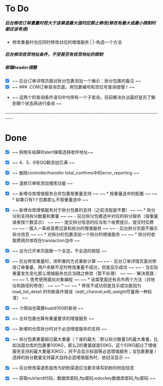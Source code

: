 # To Do

##### 后台修改订单重量时若大于该渠道最大值时应禁止修改(修改有最大或最小限制时都应该考虑)
- 修改重量时也应同时修改对应的增值服务
       |
       |-构造一个方法

##### 后台修改收货地址条件，不受是否有收货地址的限制

##### 邮箱header调整

##### 


- [x]  ~~ 后台订单详情页面对拆分包裹添加一个展示：拆分包裹的备注 ~~
- [x]  ~~ ### .COM订单查询页面，用包裹编号和货位号查询很慢！~~
- ~~ 这两个的查询条件语句中均带有一个子查询，目前解决办法最好是先了解到哪个状态再进行查询 ~~

<span class="red">----------------------------------------------------------------------------------</span>
# Done

- [x]  ~~ 购物车结算时alert弹窗选择收件地址~~
- [x]  ~~ 4、5、6号QQ群添加已满 ~~
- [x]  ~~ 删除controller/transfer total_confirms中的error_reporting ~~
- [x]  ~~ 退款已审核添加搜索功能 ~~
- [x]  ~~ 新增仓库增值服务合并包裹按重量支持 ~~
       ~~ * 按重量选中的配置 ~~
       ~~ * 如果只有1个包裹那么不按重量选中 ~~
- [x]  ~~ 新增仓库增值服务对于拆分包裹的支持（之前流程是不要）~~
       ~~     * 拆分分别支持拆分数量和重量 ~~
       ~~         - 前台拆分包裹选中对应的拆分服务（按重量或者按个数显示） ~~
       ~~         - 提交拆分信息时应当有个收费提示，提交时扣费 ~~
       ~~         - 插入一条收录费记录和拆分的增值服务 ~~
       ~~         - 后台拆分页面不展示拆分信息 ~~
       ~~     * 对拆分的包裹添加一个拆分的增值服务 ~~
       ~~     * 拆分时收取费用并体现在transaction当中 ~~
- [x]  ~~ 设为已开单页面做一个全选，不全选的按钮 ~~

- [x]  ~~ 后台修改重量时，体积重的方式重新计算 ~~
       ~~        - 后台订单详情页面对修改订单重量，用户余额不足时修改重量不成功，但是<span class="red">显示成功</span> ~~
       ~~        - 当实际重量发生变化那么增值服务也应当随之修改（暂不处理） ~~
       ~~     - 解决思路： ~~
       ~~     1. 思考使用面向对象编程 ~~
       ~~         * 该类里面还有另外两个方法（对地址和路径的修改） ~~
       ~~         *   ~~
       ~~         * 修改不成功但是显示成功是因为load_list_detail 的判断条件错误（edit_channel,edit_weight尽量用一种标准） ~~
- [x]  ~~ .fr网站也需要kuaidi100的查询 ~~

- [x]  ~~ 合并包裹也算有重量要求的增值服务 ~~

- [x]  ~~ 新增的仓库拆分时对于必选增值服务的支持 ~~

- [x]  ~~ 拆分包裹重量超过最大重量（？谁的最大：默认拆分数量2的最大重量，比如法国仓库的包裹重100KG，那么2的重量就是50KG，这个50KG超过了增值服务支持的最大重量30KG），将不会显示标固等必选增值服务；当包裹重量 / 选择的拆分数量支持最大自持必选增值服务时，依旧没显示 ~~
- [x]  ~~ 后台修改渠道若是改为奶粉渠道应当要求填写奶粉的附加信息
- [X]  ~~ 获取nutrland代码，数据库密码,ftp密码;edockey数据库密码,ftp密码 ~~


